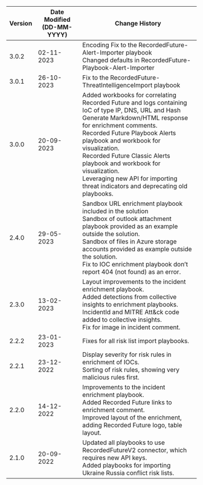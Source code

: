 | **Version** | **Date Modified (DD-MM-YYYY)** | **Change History**                          |
|-------------|--------------------------------|---------------------------------------------|
| 3.0.2 | 02-11-2023| Encoding Fix to the RecordedFuture-Alert-Importer playbook<br/> Changed defaults in RecordedFuture-Playbook-Alert-Importer |
| 3.0.1 | 26-10-2023| Fix to the RecordedFuture-ThreatIntelligenceImport playbook  |
| 3.0.0       | 20-09-2023                     | Added workbooks for correlating Recorded Future and logs containing IoC of type IP, DNS, URL and Hash <br/> Generate Markdown/HTML response for enrichment comments.<br/> Recorded Future Playbook Alerts playbook and  workbook for visualization.<br/> Recorded Future Classic Alerts playbook and workbook for visualization.<br/> Leveraging new API for importing threat indicators and deprecating old playbooks. | 
| 2.4.0 | 29-05-2023 | Sandbox URL enrichment playbook included in the solution <br/> Sandbox of outlook attachment playbook provided as an example outside the solution. <br/> Sandbox of files in Azure storage accounts provided as example outside the solution. <br/> Fix to IOC enrichment playbook don’t report 404 (not found) as an error. |
|2.3.0 | 13-02-2023 | Layout improvements to the incident enrichment playbook. <br/>Added detections from collective insights to enrichment playbooks.<br/>IncidentId and MITRE Att&ck code added to collective insights.<br/>Fix for image in incident comment. |
| 2.2.2 | 23-01-2023 | Fixes for all risk list import playbooks. |
| 2.2.1 | 23-12-2022 | Display severity for risk rules in enrichment of IOCs.<br/>Sorting of risk rules, showing very malicious rules first. |
| 2.2.0 | 14-12-2022 | Improvements to the incident enrichment playbook.<br/>Added Recorded Future links to enrichment comment.<br/> Improved layout of the enrichment, adding Recorded Future logo, table layout. |
| 2.1.0 | 20-09-2022 | Updated all playbooks to use RecordedFutureV2 connector, which requires new API keys. <br/>Added playbooks for importing Ukraine Russia conflict risk lists. |
